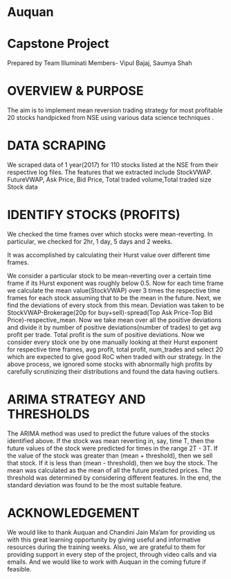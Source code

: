 # Auquan
# Capstone Project
Prepared by Team Illuminati
Members- Vipul Bajaj, Saumya Shah

# OVERVIEW & PURPOSE

The aim is to implement mean reversion trading strategy for most profitable 20 stocks handpicked from NSE using various data science techniques . 			

# DATA SCRAPING

We scraped data of 1 year(2017) for 110 stocks listed at the NSE  from their respective log files.
The features that we extracted include StockVWAP. FutureVWAP, Ask Price, Bid Price, Total traded volume,Total traded size
Stock data

# IDENTIFY STOCKS (PROFITS)

We checked the time frames over which stocks were mean-reverting. In particular, we checked for 2hr, 1 day, 5 days and 2 weeks.

It was accomplished by calculating their Hurst value over different time frames.

We consider a particular stock to be mean-reverting over a certain time frame if its Hurst exponent was roughly below 0.5.
Now for each time frame we calculate the mean value(StockVWAP) over 3 times the respective time frames for each stock assuming that to be the mean in the future.
Next, we find the deviations of every stock from this mean. Deviation was taken to be StockVWAP-Brokerage(20p for buy+sell)-spread(Top Ask Price-Top Bid Price)-respective_mean.
Now we take mean over all the positive deviations and divide it by number of positive deviations(number of trades) to get avg profit per trade. Total profit is the sum of positive deviations.
Now we consider every stock one by one manually looking at their Hurst exponent for respective time frames, avg profit, total profit, num_trades and select 20 which are expected to give good RoC when traded with our strategy.
In the above process, we ignored some stocks with abnormally high profits by carefully scrutinizing their distributions and found the data having outliers.

# ARIMA STRATEGY AND THRESHOLDS

The ARIMA method was used to predict the future values of the stocks identified above.
If the stock was mean reverting in, say, time T, then the future values of the stock were predicted for times in the range 2T - 3T.
If the value of the stock was greater than (mean + threshold), then we sell that stock. If it is less than (mean - threshold), then we buy the stock.
The mean was calculated as the mean of all the future predicted prices. The threshold was determined by considering different features. In the end, the standard deviation was found to be the most suitable feature.

# ACKNOWLEDGEMENT

We would like to thank Auquan and Chandini Jain Ma’am for providing us with this great learning opportunity by giving  useful and informative resources during the training weeks. Also, we are grateful to them for providing support in every step of the project, through video calls and via emails. And we would like to work with Auquan in the coming future if feasible.

